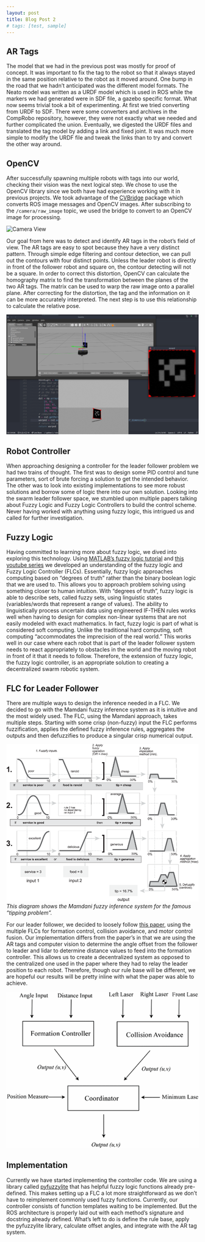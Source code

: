 ```yaml
---
layout: post
title: Blog Post 2
# tags: [test, sample]
---
```


## AR Tags
The model that we had in the previous post was mostly for proof of concept. It was important to fix the tag to the robot so that it always stayed in the same position relative to the robot as it moved around. One bump in the road that we hadn’t anticipated was the different model formats. The Neato model was written as a URDF model which is used in ROS while the markers we had generated were in SDF file, a gazebo specific format. What now seems trivial took a bit of experimenting. At first we tried converting from URDF to SDF. There were some converters and archives in the CompRobo repository, however, they were not exactly what we needed and further complicated the union. Eventually, we digested the URDF files and translated the tag model by adding a link and fixed joint. It was much more simple to modify the URDF file and tweak the links than to try and convert the other way around. 

## OpenCV
After successfully spawning multiple robots with tags into our world, checking their vision was the next logical step. We chose to use the OpenCV library since we both have had experience working with it in previous projects. We took advantage of the [CVBridge](http://wiki.ros.org/cv_bridge) package which converts ROS image messages and OpenCV images. After subscribing to the `/camera/raw_image` topic, we used the bridge to convert to an OpenCV image for processing. 

![Camera View](../../images/robot_vision.gif)

Our goal from here was to detect and identify AR tags in the robot’s field of view. The AR tags are easy to spot because they have a very distinct pattern. Through simple edge filtering and contour detection, we can pull out the contours with four distinct points. Unless the leader robot is directly in front of the follower robot and square on, the contour detecting will not be a square. In order to correct this distortion, OpenCV can calculate the homography matrix to find the transformation between the planes of the two AR tags. The matrix can be used to warp the raw image onto a parallel plane. After correcting for the distortion, the tag and the information on it can be more accurately interpreted. The next step is to use this relationship to calculate the relative pose. 

![AR Tag Detection](../../images/ar_detection.png)

## Robot Controller
When approaching designing a controller for the leader follower problem we had two trains of thought. The first was to design some PID control and tune parameters, sort of brute forcing a solution to get the intended behavior. The other was to look into existing implementations to see more robust solutions and borrow some of logic there into our own solution. Looking into the swarm leader follower space, we stumbled upon multiple papers talking about Fuzzy Logic and Fuzzy Logic Controllers to build the control scheme. Never having worked with anything using fuzzy logic, this intrigued us and called for further investigation.

## Fuzzy Logic
Having committed to learning more about fuzzy logic, we dived into exploring this technology. Using [MATLAB’s fuzzy logic tutorial](https://www.mathworks.com/help/fuzzy/getting-started-with-fuzzy-logic-toolbox.html) and [this youtube series](https://www.youtube.com/playlist?list=PL5cGuSxneHHd7X4ZbHs8DPbRnoiYixpBA) we developed an understanding of the fuzzy logic and Fuzzy Logic Controller (FLCs). Essentially, fuzzy logic approaches computing based on “degrees of truth” rather than the binary boolean logic that we are used to. This allows you to approach problem solving using something closer to human intuition. With “degrees of truth”, fuzzy logic is able to describe sets, called fuzzy sets, using linguistic states (variables/words that represent a range of values). The ability to linguistically process uncertain data using engineered IF-THEN rules works well when having to design for complex non-linear systems that are not easily modeled with exact mathematics. In fact, fuzzy logic is part of what is considered soft computing. Unlike the traditional hard computing, soft computing “accommodates the imprecision of the real world.” This works well in our case where each robot that is part of the leader follower system needs to react appropriately to obstacles in the world and the moving robot in front of it that it needs to follow. Therefore, the extension of fuzzy logic, the fuzzy logic controller, is an appropriate solution to creating a decentralized swarm robotic system.

## FLC for Leader Follower
There are multiple ways to design the inference needed in a FLC. We decided to go with the Mamdani fuzzy inference system as it is intuitive and the most widely used. The FLC, using the Mamdani approach, takes multiple steps. Starting with some crisp (non-fuzzy) input the FLC performs fuzzification, applies the defined fuzzy inference rules, aggregates the outputs and then defuzzifies to produce a singular crisp numerical output. 

![FLC diagram](../../images/mamdani_tipping_new.png)
*This diagram shows the Mamdani fuzzy inference system for the famous “tipping problem”.*

For our leader follower, we decided to loosely follow [this paper](https://ieeexplore-ieee-org.olin.idm.oclc.org/document/4058766?arnumber=4058766), using the multiple FLCs for formation control, collision avoidance, and motor control fusion. Our implementation differs from the paper’s in that we are using the AR tags and computer vision to determine the angle offset from the follower to leader and lidar to determine distance values to feed into the formation controller. This allows us to create a decentralized system as opposed to the centralized one used in the paper where they had to relay the leader position to each robot. Therefore, though our rule base will be different, we are hopeful our results will be pretty inline with what the paper was able to achieve.

![System overview](../../images/system_overview.png)

## Implementation
Currently we have started implementing the controller code. We are using a library called [pyfuzzylite](https://github.com/fuzzylite/pyfuzzylite) that has helpful fuzzy logic functions already pre-defined. This makes setting up a FLC a lot more straightforward as we don’t have to reimplement commonly used fuzzy functions. Currently, our controller consists of function templates waiting to be implemented. But the ROS architecture is properly laid out with each method’s signature and docstring already defined. What’s left to do is define the rule base, apply the pyfuzzylite library, calculate offset angles, and integrate with the AR tag system.
